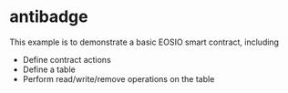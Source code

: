 # antibadge

This example is to demonstrate a basic EOSIO smart contract, including

- Define contract actions
- Define a table
- Perform read/write/remove operations on the table
